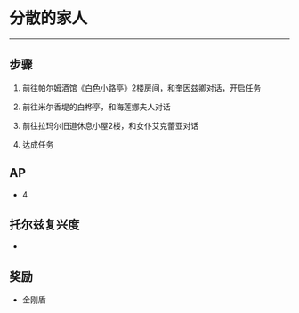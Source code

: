 # 分散的家人

---

## 步骤

1. 前往帕尔姆酒馆《白色小路亭》2楼房间，和奎因兹卿对话，开启任务

2. 前往米尔香堤的白桦亭，和海莲娜夫人对话

3. 前往拉玛尔旧道休息小屋2楼，和女仆艾克蕾亚对话

4. 达成任务

## AP

- 4

## 托尔兹复兴度

- 

## 奖励

- 金刚盾